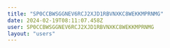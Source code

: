 ```yaml
---
title: "SP0CCBWSGGNEV6RCJ2XJD1RBVNXKC8WEKKMPRNMG"
date: 2024-02-19T08:11:07.458Z
user: SP0CCBWSGGNEV6RCJ2XJD1RBVNXKC8WEKKMPRNMG
layout: "users"
---
```

    